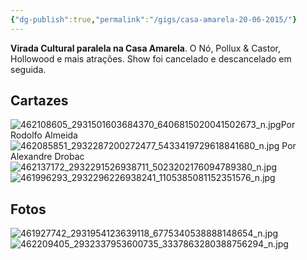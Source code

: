 ```yaml
---
{"dg-publish":true,"permalink":"/gigs/casa-amarela-20-06-2015/"}
---
```


**Virada Cultural paralela na Casa Amarela**.
O Nó, Pollux & Castor, Hollowood e mais atrações. Show foi cancelado e descancelado em seguida.

## Cartazes
![462108605_2931501603684370_6406815020041502673_n.jpg](/img/user/462108605_2931501603684370_6406815020041502673_n.jpg)Por Rodolfo Almeida
![462085851_2932287200272477_5433419729618841680_n.jpg](/img/user/462085851_2932287200272477_5433419729618841680_n.jpg)
Por Alexandre Drobac
![462137172_2932291526938711_5023202176094789380_n.jpg](/img/user/462137172_2932291526938711_5023202176094789380_n.jpg)![461996293_2932296226938241_1105385081152351576_n.jpg](/img/user/461996293_2932296226938241_1105385081152351576_n.jpg)

## Fotos
![461927742_2931954123639118_6775340538888148654_n.jpg](/img/user/461927742_2931954123639118_6775340538888148654_n.jpg)
![462209405_2932337953600735_3337863280388756294_n.jpg](/img/user/462209405_2932337953600735_3337863280388756294_n.jpg)
